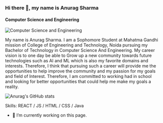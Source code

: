 ### Hi there 👋, my name is Anurag Sharma
#### Computer Science and Engineering 
![Computer Science and Engineering ](https://pbs.twimg.com/profile_banners/1509462063290019841/1648827790/600x200)


My name is Anurag Sharma. I am a Sophomore  Student at Mahatma Gandhi mission of College of Engineering and Technology, Noida pursuing my Bachelor of Technology in Computer Science And Engineering. My career vision is to one day be able to Grow up a new community towards future technologies such as AI and ML which  is also my favorite domains and interests. Therefore, I think that pursuing such a career will provide me the opportunities to help improve the community and my passion for my goals and field of Interest. Therefore, I am committed to working had in school and looking for better opportunities that could help me make my goals a reality.

![Anurag's GitHub stats](https://github-readme-stats.vercel.app/api?username=anuraghazra&show_icons=true&theme=radical)



Skills:  REACT / JS / HTML / CSS / Java 

- 🔭 I’m currently working on this page. 




